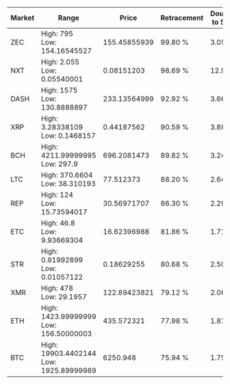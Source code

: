 | Market | Range | Price| Retracement | Doubles to 50% |
| --- | --- | --- | --- | --- |
| ZEC | High: 795<br />Low: 154.16545527 | 155.45855939 | 99.80 % | 3.05 |
| NXT | High: 2.055<br />Low: 0.05540001 | 0.08151203 | 98.69 % | 12.95 |
| DASH | High: 1575<br />Low: 130.8888897 | 233.13564999 | 92.92 % | 3.66 |
| XRP | High: 3.28338109<br />Low: 0.1468157 | 0.44187562 | 90.59 % | 3.88 |
| BCH | High: 4211.99999995<br />Low: 297.9 | 696.2081473 | 89.82 % | 3.24 |
| LTC | High: 370.6604<br />Low: 38.310193 | 77.512373 | 88.20 % | 2.64 |
| REP | High: 124<br />Low: 15.73594017 | 30.56971707 | 86.30 % | 2.29 |
| ETC | High: 46.8<br />Low: 9.93669304 | 16.62396988 | 81.86 % | 1.71 |
| STR | High: 0.91992899<br />Low: 0.01057122 | 0.18629255 | 80.68 % | 2.50 |
| XMR | High: 478<br />Low: 29.1957 | 122.89423821 | 79.12 % | 2.06 |
| ETH | High: 1423.99999999<br />Low: 156.50000003 | 435.572321 | 77.98 % | 1.81 |
| BTC | High: 19903.4402144<br />Low: 1925.89999989 | 6250.948 | 75.94 % | 1.75 |
